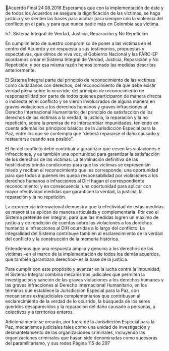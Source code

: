 Acuerdo Final 
24.08.2016 
Esperamos que con la implementación de éste y de todos los Acuerdos se asegure la dignificación de las 
víctimas, se haga justicia y se sienten las bases para acabar para siempre con la violencia del conflicto en 
el país, y para que nunca nadie más en Colombia sea víctima. 
 
5.1.
Sistema Integral de Verdad, Justicia, Reparación y No Repetición 
 
En cumplimiento de nuestro compromiso de poner a las víctimas en el centro del Acuerdo y en respuesta 
a sus testimonios, propuestas y expectativas, que oímos de viva voz, el Gobierno Nacional y las FARC-EP 
acordamos  crear  el  Sistema  Integral  de  Verdad,  Justicia,  Reparación  y  No  Repetición,  y  por  esa  misma 
razón hemos tomado las medidas descritas anteriormente. 
 
El Sistema Integral parte del principio de reconocimiento de las víctimas como ciudadanos con derechos; 
del reconocimiento de que debe existir verdad plena sobre lo ocurrido; del principio de reconocimiento 
de responsabilidad por parte de todos quienes participaron de manera directa o indirecta en el conflicto 
y  se  vieron  involucrados  de  alguna  manera  en  graves  violaciones  a  los  derechos  humanos  y  graves 
infracciones al Derecho Internacional Humanitario; del principio de satisfacción de los derechos de las 
víctimas  a  la  verdad,  la  justicia,  la  reparación  y  la  no  repetición,  sobre  la  premisa  de  no  intercambiar 
impunidades, teniendo en cuenta además los principios básicos de la Jurisdicción Especial para la Paz, 
entre los que se contempla que “deberá repararse el daño causado y restaurarse cuando sea posible”.  
 
El fin del conflicto debe contribuir a garantizar que cesen las violaciones e infracciones, y es también una 
oportunidad para garantizar la satisfacción de los derechos de las víctimas. La terminación definitiva de 
las  hostilidades  brinda  condiciones  para  que  las  víctimas  se  expresen  sin  miedo  y  reciban  el 
reconocimiento  que  les  corresponde;  una  oportunidad  para  que  todos  a  quienes  les  quepa 
responsabilidad por violaciones a los derechos humanos o infracciones al DIH hagan el correspondiente 
reconocimiento;  y  en  consecuencia,  una  oportunidad  para  aplicar  con  mayor  efectividad  medidas  que 
garanticen la verdad, la justicia, la reparación y la no repetición. 
 
La  experiencia  internacional  demuestra  que  la  efectividad  de  estas  medidas  es  mayor  si  se  aplican  de 
manera  articulada  y  complementaria.  Por  eso  el  Sistema  pretende  ser  integral,  para  que  las  medidas 
logren un máximo de justicia y de rendición de cuentas sobre las violaciones a los derechos humanos e 
infracciones al DIH ocurridas a lo largo del conflicto. La integralidad del Sistema contribuye también al 
esclarecimiento de la verdad del conflicto y la construcción de la memoria histórica. 
 
Entendemos  que  una  respuesta  amplia  y  genuina  a  los  derechos  de  las  víctimas  –en  el  marco  de  la 
implementación de todos los demás acuerdos, que también garantizan derechos– es la base de la justicia. 
 
Para cumplir con este propósito y avanzar en la lucha contra la impunidad, el Sistema Integral combina 
mecanismos judiciales que permiten la investigación y sanción de las graves violaciones a los derechos 
humanos y las graves infracciones al Derecho Internacional Humanitario, en los términos que establece la 
Jurisdicción  Especial  para  la  Paz,  con  mecanismos  extrajudiciales  complementarios  que  contribuyan  al 
esclarecimiento  de  la  verdad  de  lo  ocurrido,  la  búsqueda  de  los  seres  queridos  desaparecidos  y  la 
reparación del daño causado a personas, a colectivos y a territorios enteros. 
 
Adicionalmente se crearán, por fuera de la Jurisdicción Especial para la Paz, mecanismos judiciales tales 
como una unidad de investigación y desmantelamiento de las organizaciones criminales, incluyendo las 
organizaciones criminales que hayan sido denominadas como sucesoras del paramilitarismo, y sus redes 
Página 115 de 297 
 


